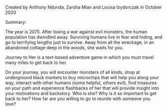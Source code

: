 Created by Anthony Ndunda, Zarsha Mian and Louisa Izydorczak in October 2020

Summary:

The year is 2075. After losing a war against evil monsters, the human population has dwindled away. Surviving humans live in fear and hiding, and go to terrifying lengths just to survive. Away from all the wreckage, in an abandoned cottage deep in the woods, she waits for you.

Journey to Her is a text-based adventure game in which you must travel many miles to get back to her.

On your journey, you will encounter monsters of all kinds, shop at underground black markets to buy microchips that will help you along your way, interact with other humans (some helpful, others evil), find treasures on your path and experience flashbacks of her that will provide insight into your motivations and backstory. Who is she? Why is it so important to get back to her? How far are you willing to go to reunite with someone you love?
